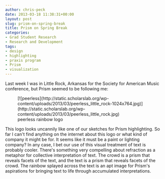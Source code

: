 ```yaml
---
author: chris-peck
date: 2013-03-18 11:38:31+00:00
layout: post
slug: prism-on-spring-break
title: Prism on Spring Break
categories:
- Grad Student Research
- Research and Development
tags:
- design
- highlighting
- praxis program
- Prism
- visualization
---
```


Last week I was in Little Rock, Arkansas for the Society for American Music conference, but Prism seemed to be following me:

<figure>
  [![peerless](http://static.scholarslab.org/wp-content/uploads/2013/03/peerless_little_rock-1024x764.jpg)](http://static.scholarslab.org/wp-content/uploads/2013/03/peerless_little_rock.jpg)
  <figcaption>
 peerless rainbow logo
</figcaption>

</figure>

This logo looks uncannily like one of our sketches for Prism highlighting. So far I can't find anything on the internet about this logo or what kind of company it might be for. It seems like it must be a paint or lighting company? In any case, I bet our use of this visual treatment of text is probably cooler. There's something very compelling about refraction as a metaphor for collective interpretation of text. The crowd is a prism that reveals facets of the text, and the text is a prism that reveals facets of the crowd. The rainbow splayed across the text is an apt image for Prism's aspirations for bringing text to life through accumulated interpretations.
